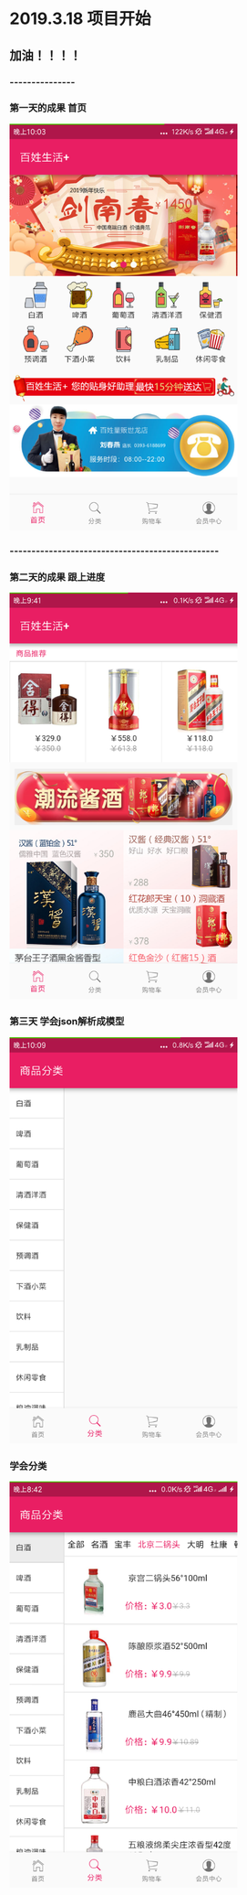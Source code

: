 # 2019.3.18 项目开始

## 加油！！！！


### ---------------

### 第一天的成果   首页


<img src="./img/one.png" width="400" >


### ------------------------------------------------

### 第二天的成果   跟上进度

<img src="./img/two.png" width="400" >


### 第三天  学会json解析成模型

<img src="./img/three.png" width="400" >


### 学会分类

<img src="./img/four.png" width="400" >


